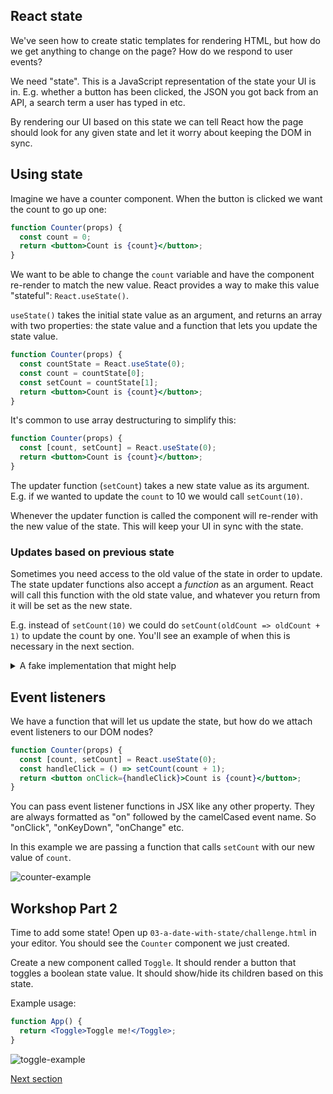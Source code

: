 ## React state

We've seen how to create static templates for rendering HTML, but how do we get anything to change on the page? How do we respond to user events?

We need "state". This is a JavaScript representation of the state your UI is in. E.g. whether a button has been clicked, the JSON you got back from an API, a search term a user has typed in etc.

By rendering our UI based on this state we can tell React how the page should look for any given state and let it worry about keeping the DOM in sync.

## Using state

Imagine we have a counter component. When the button is clicked we want the count to go up one:

```jsx
function Counter(props) {
  const count = 0;
  return <button>Count is {count}</button>;
}
```

We want to be able to change the `count` variable and have the component re-render to match the new value. React provides a way to make this value "stateful": `React.useState()`.

`useState()` takes the initial state value as an argument, and returns an array with two properties: the state value and a function that lets you update the state value.

```jsx
function Counter(props) {
  const countState = React.useState(0);
  const count = countState[0];
  const setCount = countState[1];
  return <button>Count is {count}</button>;
}
```

It's common to use array destructuring to simplify this:

```jsx
function Counter(props) {
  const [count, setCount] = React.useState(0);
  return <button>Count is {count}</button>;
}
```

The updater function (`setCount`) takes a new state value as its argument. E.g. if we wanted to update the `count` to 10 we would call `setCount(10)`.

Whenever the updater function is called the component will re-render with the new value of the state. This will keep your UI in sync with the state.

### Updates based on previous state

Sometimes you need access to the old value of the state in order to update. The state updater functions also accept a _function_ as an argument. React will call this function with the old state value, and whatever you return from it will be set as the new state.

E.g. instead of `setCount(10)` we could do `setCount(oldCount => oldCount + 1)` to update the count by one. You'll see an example of when this is necessary in the next section.

<details>
  <summary>A fake implementation that might help</summary>
  
```js
function useState(initialState) {
  // keep track of a state value
  let state = initialState;
  // create a function that can update the state
  function setState(update) {
    // if the user passed a function we call it with the old state
    // then set the return value of the function as the new state
    if (typeof update === "function") {
      const newState = update(state);
      state = newState;
    } else {
      // otherwise we just directly update the state
      state = update;
    }
    // some magic React internal that will cause your component function to re-run
    // this allows your component to get the updated value
    rerenderTheComponentSomehow();
  }
  // return the state and updater function in an array for convenience
  return [state, setState];
}
```
  
</details>

## Event listeners

We have a function that will let us update the state, but how do we attach event listeners to our DOM nodes?

```jsx
function Counter(props) {
  const [count, setCount] = React.useState(0);
  const handleClick = () => setCount(count + 1);
  return <button onClick={handleClick}>Count is {count}</button>;
}
```

You can pass event listener functions in JSX like any other property. They are always formatted as "on" followed by the camelCased event name. So "onClick", "onKeyDown", "onChange" etc.

In this example we are passing a function that calls `setCount` with our new value of `count`.

![counter-example](https://user-images.githubusercontent.com/9408641/57850062-e9281100-77d4-11e9-81cc-befd42f1faf7.gif)

## Workshop Part 2

Time to add some state! Open up `03-a-date-with-state/challenge.html` in your editor. You should see the `Counter` component we just created.

Create a new component called `Toggle`. It should render a button that toggles a boolean state value. It should show/hide its children based on this state.

Example usage:

```jsx
function App() {
  return <Toggle>Toggle me!</Toggle>;
}
```

![toggle-example](https://user-images.githubusercontent.com/9408641/57849940-98b0b380-77d4-11e9-86ef-315861f60489.gif)

[Next section](/04-perfect-effects)
